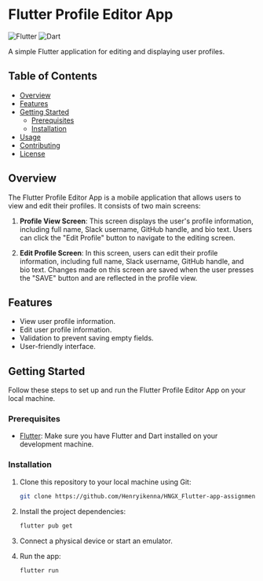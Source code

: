 # Flutter Profile Editor App

![Flutter](https://img.shields.io/badge/Flutter-2.2.3-blue)
![Dart](https://img.shields.io/badge/Dart-2.13.4-green)

A simple Flutter application for editing and displaying user profiles.

## Table of Contents

- [Overview](#overview)
- [Features](#features)
- [Getting Started](#getting-started)
  - [Prerequisites](#prerequisites)
  - [Installation](#installation)
- [Usage](#usage)
- [Contributing](#contributing)
- [License](#license)

## Overview

The Flutter Profile Editor App is a mobile application that allows users to view and edit their profiles. It consists of two main screens:

1. **Profile View Screen**: This screen displays the user's profile information, including full name, Slack username, GitHub handle, and bio text. Users can click the "Edit Profile" button to navigate to the editing screen.

2. **Edit Profile Screen**: In this screen, users can edit their profile information, including full name, Slack username, GitHub handle, and bio text. Changes made on this screen are saved when the user presses the "SAVE" button and are reflected in the profile view.

## Features

- View user profile information.
- Edit user profile information.
- Validation to prevent saving empty fields.
- User-friendly interface.

## Getting Started

Follow these steps to set up and run the Flutter Profile Editor App on your local machine.

### Prerequisites

- [Flutter](https://flutter.dev/docs/get-started/install): Make sure you have Flutter and Dart installed on your development machine.

### Installation

1. Clone this repository to your local machine using Git:

   ```bash
   git clone https://github.com/Henryikenna/HNGX_Flutter-app-assignments.git

2. Install the project dependencies:

   ```bash
   flutter pub get

3. Connect a physical device or start an emulator.
4. Run the app:
   
   ```bash
   flutter run


